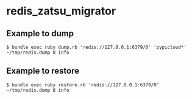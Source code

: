# redis_zatsu_migrator

## Example to dump

```
$ bundle exec ruby dump.rb 'redis://127.0.0.1:6379/0' 'pypicloud*' ~/tmp/redis.dump 8 info
```

## Example to restore

```
$ bundle exec ruby restore.rb 'redis://127.0.0.1:6379/0' ~/tmp/redis.dump 8 info
```
